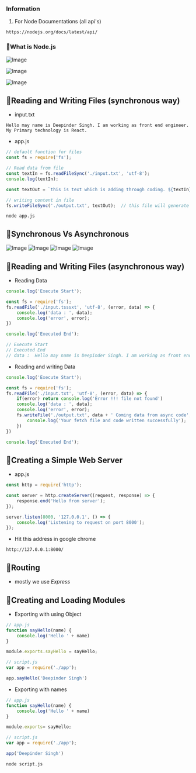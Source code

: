 ### Information

1. For Node Documentations (all api's)

```
https://nodejs.org/docs/latest/api/
```


### 📘What is Node.js
![Image](images/what-is-node.jpg)

![Image](images/javascript-run-out-side.png)

![Image](./images/why-and-when-to-use-node-js.png)

## 📘Reading and Writing Files (synchronous way)

* input.txt
```
Hello may name is Deepinder Singh. I am working as front end engineer. My Primary technology is React.
```

* app.js
```js
// default function for files
const fs = require('fs');

// Read data from file
const textIn = fs.readFileSync('./input.txt', 'utf-8');
console.log(textIn);

const textOut = `this is text which is adding through coding. ${textIn}\n Created on ${Date.now()}`;

// writing content in file
fs.writeFileSync('./output.txt', textOut);  // this file will generate automatically
```

```
node app.js
```

## 📘Synchronous Vs Asynchronous

![Image](./images/sync-vs-async.png)
![Image](./images/sync-vs-async-1.png)
![Image](./images/sync-vs-async-2.png)
![Image](./images/sync-vs-async-3.png)

## 📘Reading and Writing Files (asynchronous way)
* Reading Data
```js
console.log('Execute Start');

const fs = require('fs');
fs.readFile('./input.tsssxt', 'utf-8', (error, data) => {
    console.log('data : ', data);
    console.log('error', error);
})

console.log('Executed End');

// Execute Start
// Executed End
// data :  Hello may name is Deepinder Singh. I am working as front end engineer. My Primary technology is React.
```
* Reading and writing Data
```js
console.log('Execute Start');

const fs = require('fs');
fs.readFile('./input.txt', 'utf-8', (error, data) => {
    if(error) return console.log('Error !!! file not found')
    console.log('data : ', data);
    console.log('error', error);
    fs.writeFile('./output.txt', data + ' Coming data from async code', 'utf-8', err => {
        console.log('Your fetch file and code written successfully');
    })
})

console.log('Executed End');
```
## 📘Creating a Simple Web Server

* app.js
```js
const http = require('http');

const server = http.createServer((request, response) => {
    response.end('Hello from server');
});

server.listen(8000, '127.0.0.1', () => {
    console.log('Listening to request on port 8000');
});
```
* Hit this address in google chrome
```
http://127.0.0.1:8000/
```

## 📘Routing
* mostly we use *Express*










## 📘Creating and Loading Modules

* Exporting with using Object
```js
// app.js
function sayHello(name) {
    console.log('Hello ' + name)
}

module.exports.sayHello = sayHello;
```

```js
// script.js
var app = require('./app');

app.sayHello('Deepinder Singh')
```
* Exporting with names
```js
// app.js
function sayHello(name) {
    console.log('Hello ' + name)
}

module.exports= sayHello;
```

```js
// script.js
var app = require('./app');

app('Deepinder Singh')
```

```
node script.js
```
